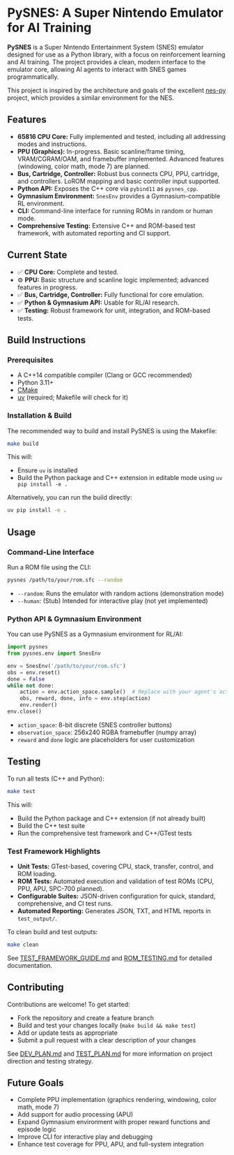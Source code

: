 # PySNES: A Super Nintendo Emulator for AI Training

**PySNES** is a Super Nintendo Entertainment System (SNES) emulator designed for use as a Python library, with a focus on reinforcement learning and AI training. The project provides a clean, modern interface to the emulator core, allowing AI agents to interact with SNES games programmatically.

This project is inspired by the architecture and goals of the excellent [nes-py](https://github.com/Kautenja/nes-py) project, which provides a similar environment for the NES.

## Features

- **65816 CPU Core:** Fully implemented and tested, including all addressing modes and instructions.
- **PPU (Graphics):** In-progress. Basic scanline/frame timing, VRAM/CGRAM/OAM, and framebuffer implemented. Advanced features (windowing, color math, mode 7) are planned.
- **Bus, Cartridge, Controller:** Robust bus connects CPU, PPU, cartridge, and controllers. LoROM mapping and basic controller input supported.
- **Python API:** Exposes the C++ core via `pybind11` as `pysnes_cpp`.
- **Gymnasium Environment:** `SnesEnv` provides a Gymnasium-compatible RL environment.
- **CLI:** Command-line interface for running ROMs in random or human mode.
- **Comprehensive Testing:** Extensive C++ and ROM-based test framework, with automated reporting and CI support.

## Current State

- ✅ **CPU Core:** Complete and tested.
- ⚙️ **PPU:** Basic structure and scanline logic implemented; advanced features in progress.
- ✅ **Bus, Cartridge, Controller:** Fully functional for core emulation.
- ✅ **Python & Gymnasium API:** Usable for RL/AI research.
- ✅ **Testing:** Robust framework for unit, integration, and ROM-based tests.

## Build Instructions

### Prerequisites

* A C++14 compatible compiler (Clang or GCC recommended)
* Python 3.11+
* [CMake](https://cmake.org/install/)
* [uv](https://github.com/astral-sh/uv) (required; Makefile will check for it)

### Installation & Build

The recommended way to build and install PySNES is using the Makefile:

```bash
make build
```

This will:
- Ensure `uv` is installed
- Build the Python package and C++ extension in editable mode using `uv pip install -e .`

Alternatively, you can run the build directly:

```bash
uv pip install -e .
```

## Usage

### Command-Line Interface

Run a ROM file using the CLI:

```bash
pysnes /path/to/your/rom.sfc --random
```

- `--random`: Runs the emulator with random actions (demonstration mode)
- `--human`: (Stub) Intended for interactive play (not yet implemented)

### Python API & Gymnasium Environment

You can use PySNES as a Gymnasium environment for RL/AI:

```python
import pysnes
from pysnes.env import SnesEnv

env = SnesEnv('/path/to/your/rom.sfc')
obs = env.reset()
done = False
while not done:
    action = env.action_space.sample()  # Replace with your agent's action
    obs, reward, done, info = env.step(action)
    env.render()
env.close()
```

- `action_space`: 8-bit discrete (SNES controller buttons)
- `observation_space`: 256x240 RGBA framebuffer (numpy array)
- `reward` and `done` logic are placeholders for user customization

## Testing

To run all tests (C++ and Python):

```bash
make test
```

This will:
- Build the Python package and C++ extension (if not already built)
- Build the C++ test suite
- Run the comprehensive test framework and C++/GTest tests

### Test Framework Highlights
- **Unit Tests:** GTest-based, covering CPU, stack, transfer, control, and ROM loading.
- **ROM Tests:** Automated execution and validation of test ROMs (CPU, PPU, APU, SPC-700 planned).
- **Configurable Suites:** JSON-driven configuration for quick, standard, comprehensive, and CI test runs.
- **Automated Reporting:** Generates JSON, TXT, and HTML reports in `test_output/`.

To clean build and test outputs:

```bash
make clean
```

See [TEST_FRAMEWORK_GUIDE.md](TEST_FRAMEWORK_GUIDE.md) and [ROM_TESTING.md](ROM_TESTING.md) for detailed documentation.

## Contributing

Contributions are welcome! To get started:
- Fork the repository and create a feature branch
- Build and test your changes locally (`make build && make test`)
- Add or update tests as appropriate
- Submit a pull request with a clear description of your changes

See [DEV_PLAN.md](DEV_PLAN.md) and [TEST_PLAN.md](TEST_PLAN.md) for more information on project direction and testing strategy.

## Future Goals

* Complete PPU implementation (graphics rendering, windowing, color math, mode 7)
* Add support for audio processing (APU)
* Expand Gymnasium environment with proper reward functions and episode logic
* Improve CLI for interactive play and debugging
* Enhance test coverage for PPU, APU, and full-system integration
